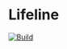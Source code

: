 # Lifeline

[![Build](https://github.com/icmccorm/lifeline/actions/workflows/build.yml/badge.svg)](https://github.com/icmccorm/lifeline/actions/workflows/build.yml)